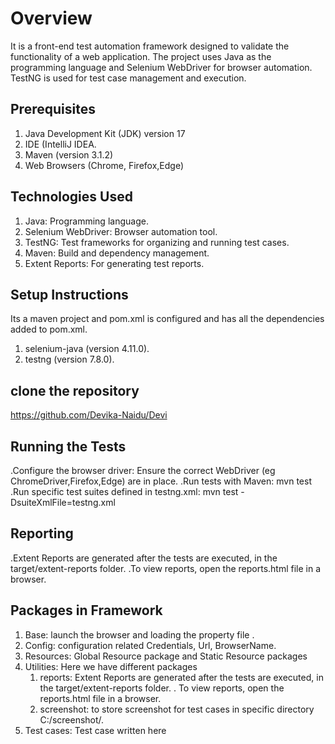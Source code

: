 # Overview
It is a front-end test automation framework designed to validate the functionality of a web application. The project uses Java as the programming language and Selenium WebDriver for browser automation. TestNG is used for test case management and execution.

## Prerequisites
1. Java Development Kit (JDK) version 17
2. IDE (IntelliJ IDEA.
3. Maven (version 3.1.2)
4. Web Browsers (Chrome, Firefox,Edge)

## Technologies Used
1. Java: Programming language.
2. Selenium WebDriver: Browser automation tool.
3. TestNG: Test frameworks for organizing and running test cases.
4. Maven: Build and dependency management.
5. Extent Reports: For generating test reports.

## Setup Instructions
Its a maven project and pom.xml is configured and has all the dependencies added to pom.xml.
1. selenium-java (version 4.11.0).
2. testng (version 7.8.0).

## clone the repository
https://github.com/Devika-Naidu/Devi

## Running the Tests
.Configure the browser driver: Ensure the correct WebDriver (eg ChromeDriver,Firefox,Edge) are in place.
.Run tests with Maven:  mvn test
.Run specific test suites defined in testng.xml: mvn test -DsuiteXmlFile=testng.xml

## Reporting
.Extent Reports are generated after the tests are executed, in the target/extent-reports folder.
.To view reports, open the reports.html file in a browser.

## Packages in Framework
1. Base: launch the browser and loading the property file .
2. Config: configuration related Credentials, Url, BrowserName.
3. Resources: Global Resource package and Static Resource packages
4. Utilities: Here we have different packages
   1. reports: Extent Reports are generated after the tests are executed, in the target/extent-reports folder.
    . To view reports, open the reports.html file in a browser.
   2. screenshot: to store screenshot for test cases in specific directory C:/screenshot/.
5. Test cases: Test case written here

